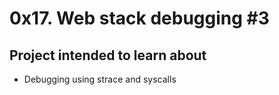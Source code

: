 # 0x17. Web stack debugging #3

## Project intended to learn about

* Debugging using strace and syscalls
